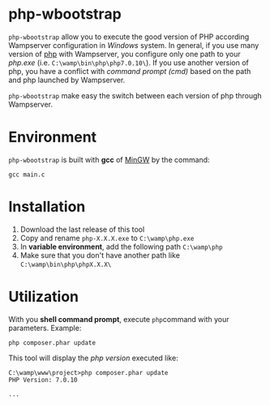 # php-wbootstrap

`php-wbootstrap` allow you to execute the good version of PHP according Wampserver configuration in _Windows_ system.
In general, if you use many version of [php](http://php.net/downloads.php) with Wampserver, you configure only one path to your _php.exe_ (i.e. `C:\wamp\bin\php\php7.0.10\`).
If you use another version of php, you have a conflict with *command prompt (cmd)* based on the path and php launched by Wampserver.

`php-wbootstrap` make easy the switch between each version of php through Wampserver.

# Environment

`php-wbootstrap` is built with **gcc** of [MinGW](http://www.mingw.org/) by the command:

```shell
gcc main.c
```

# Installation

1. Download the last release of this tool
2. Copy and rename `php-X.X.X.exe` to `C:\wamp\php.exe`
3. In **variable environment**, add the following path `C:\wamp\php`
4. Make sure that you don't have another path like `C:\wamp\bin\php\phpX.X.X\`

# Utilization

With you **shell command prompt**, execute `php`command with your parameters. Example:

```shell
php composer.phar update
```

This tool will display the _php version_ executed like:

```shell
C:\wamp\www\project>php composer.phar update
PHP Version: 7.0.10

...
```